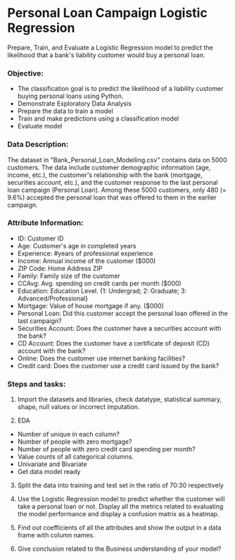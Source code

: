 # Personal Loan Campaign Logistic Regression
Prepare, Train, and Evaluate a Logistic Regression model to predict the likelihood that a bank's liability customer would buy a personal loan.

### Objective:
- The classification goal is to predict the likelihood of a liability customer buying personal loans using Python.
- Demonstrate Exploratory Data Analysis
- Prepare the data to train a model
- Train and make predictions using a classification model
- Evaluate model

### Data Description:
The dataset in "Bank_Personal_Loan_Modelling.csv" contains data on 5000 customers. The data include customer demographic information (age, income, etc.), the customer's relationship with the bank (mortgage, securities account, etc.), and the customer response to the last personal loan campaign (Personal Loan). Among these 5000 customers, only 480 (= 9.6%) accepted the personal loan that was offered to them in the earlier campaign.

### Attribute Information:
- ID: Customer ID
- Age: Customer's age in completed years
- Experience: #years of professional experience
- Income: Annual income of the customer (\$000)
- ZIP Code: Home Address ZIP
- Family: Family size of the customer
- CCAvg: Avg. spending on credit cards per month (\$000)
- Education: Education Level. {1: Undergrad; 2: Graduate; 3: Advanced/Professional}
- Mortgage: Value of house mortgage if any. (\$000)
- Personal Loan: Did this customer accept the personal loan offered in the last campaign?  
- Securities Account: Does the customer have a securities account with the bank?
- CD Account: Does the customer have a certificate of deposit (CD) account with the bank?
- Online: Does the customer use internet banking facilities?
- Credit card: Does the customer use a credit card issued by the bank?

### Steps and tasks:
1) Import the datasets and libraries, check datatype, statistical summary, shape, null values or incorrect imputation.

2) EDA
- Number of unique in each column?
- Number of people with zero mortgage?
- Number of people with zero credit card spending per month?
- Value counts of all categorical columns.
- Univariate and Bivariate
- Get data model ready

3) Split the data into training and test set in the ratio of 70:30 respectively 

4) Use the Logistic Regression model to predict whether the customer will take a personal loan or not. Display all the metrics related to evaluating the model performance and display a confusion matrix as a heatmap.

5) Find out coefficients of all the attributes and show the output in a data frame with column names. 

6) Give conclusion related to the Business understanding of your model? 
